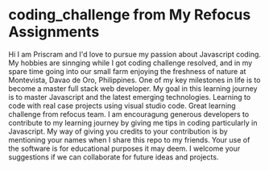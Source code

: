 # coding_challenge from My Refocus Assignments
Hi I am Priscram and I'd love to pursue my passion about Javascript coding.
My hobbies are sinnging while I got coding challenge resolved, and in my spare time going into our small farm enjoying the freshness of nature at Montevista, Davao de Oro, Philippines.
One of my key milestones in life is to become a master full stack web developer. My goal in this learning journey is to master Javascript and the latest emerging technologies.
Learning to code with real case projects using visual studio code. Great learning challenge from refocus team. 
I am encouragung generous developers to contribute to my learning journey by giving me tips in coding particularly in Javascript.
My way of giving you credits to your contribution is by mentioning your names when I share this repo to my friends.
Your use of the software is for educational purposes it may deem.
I welcome your suggestions if we can collaborate for future ideas and projects.
